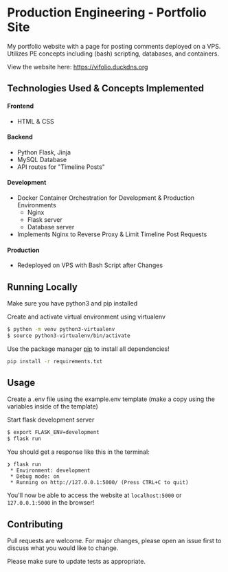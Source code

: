 # Production Engineering - Portfolio Site

My portfolio website with a page for posting comments deployed on a VPS. Utilizes PE concepts including (bash) scripting, databases, and containers.

View the website here: https://vifolio.duckdns.org

## Technologies Used & Concepts Implemented
#### Frontend #### 
-  HTML & CSS
#### Backend ####
- Python Flask, Jinja
- MySQL Database 
- API routes for "Timeline Posts"
#### Development ####
- Docker Container Orchestration for Development & Production Environments
  - Nginx 
  - Flask server
  - Database server
- Implements Nginx to Reverse Proxy & Limit Timeline Post Requests


#### Production ####
- Redeployed on VPS with Bash Script after Changes


## Running Locally

Make sure you have python3 and pip installed

Create and activate virtual environment using virtualenv
```bash
$ python -m venv python3-virtualenv
$ source python3-virtualenv/bin/activate
```

Use the package manager [pip](https://pip.pypa.io/en/stable/) to install all dependencies!

```bash
pip install -r requirements.txt
```

## Usage

Create a .env file using the example.env template (make a copy using the variables inside of the template)

Start flask development server
```bash
$ export FLASK_ENV=development
$ flask run
```

You should get a response like this in the terminal:
```
❯ flask run
 * Environment: development
 * Debug mode: on
 * Running on http://127.0.0.1:5000/ (Press CTRL+C to quit)
```

You'll now be able to access the website at `localhost:5000` or `127.0.0.1:5000` in the browser! 

## Contributing

Pull requests are welcome. For major changes, please open an issue first to discuss what you would like to change.

Please make sure to update tests as appropriate.
